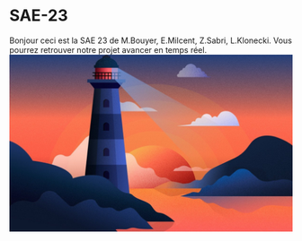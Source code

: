 # SAE-23
Bonjour ceci est la SAE 23 de M.Bouyer,  E.Milcent, Z.Sabri, L.Klonecki.
Vous pourrez retrouver notre projet avancer en temps réel.
![Cover](https://github.com/Kloneckiiii/SAE-23/blob/main/img/fond-ecran-wallpaper-huawei-p40-header-1200x753.jpg)
